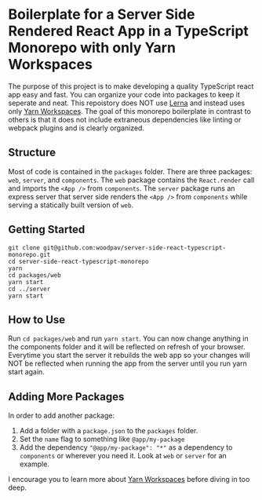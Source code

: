 # Boilerplate for a Server Side Rendered React App in a TypeScript Monorepo with only Yarn Workspaces

The purpose of this project is to make developing a quality TypeScript react app easy and fast. You can organize your code into packages to keep it seperate and neat. This repoistory does NOT use [Lerna](https://lerna.js.org/) and instead uses only [Yarn Workspaces](https://classic.yarnpkg.com/en/docs/workspaces/). The goal of this monorepo boilerplate in contrast to others is that it does not include extraneous dependencies like linting or webpack plugins and is clearly organized.

## Structure

Most of code is contained in the `packages` folder. There are three packages: `web`, `server`, and `components`. The `web` package contains the `React.render` call and imports the `<App />` from `components`. The `server` package runs an express server that server side renders the `<App />` from `components` while serving a statically built version of `web`.

## Getting Started

    git clone git@github.com:woodpav/server-side-react-typescript-monorepo.git
    cd server-side-react-typescript-monorepo
    yarn 
    cd packages/web 
    yarn start 
    cd ../server
    yarn start 

## How to Use 

Run `cd packages/web` and run `yarn start`. You can now change anything in the components folder and it will be reflected on refresh of your browser. Everytime you start the server it rebuilds the web app so your changes will NOT be reflected when running the app from the server until you run yarn start again. 

## Adding More Packages

In order to add another package:
1. Add a folder with a `package.json` to the `packages` folder. 
2. Set the `name` flag to something like `@app/my-package`
3. Add the dependency `"@app/my-package": "*"` as a dependency to `components` or wherever you need it. Look at `web` or `server` for an example.

I encourage you to learn more about [Yarn Workspaces](https://classic.yarnpkg.com/en/docs/workspaces/) before diving in too deep. 
 

